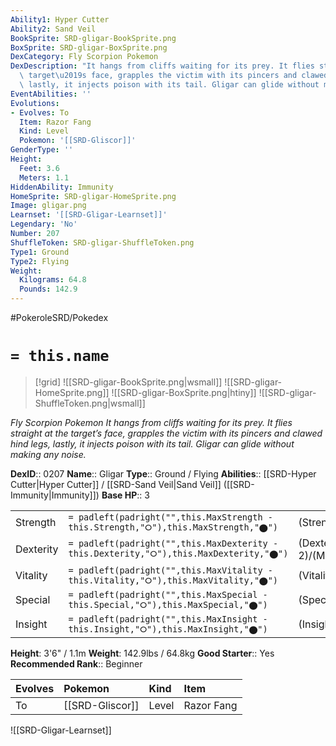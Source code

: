 ```yaml
---
Ability1: Hyper Cutter
Ability2: Sand Veil
BookSprite: SRD-gligar-BookSprite.png
BoxSprite: SRD-gligar-BoxSprite.png
DexCategory: Fly Scorpion Pokemon
DexDescription: "It hangs from cliffs waiting for its prey. It flies straight at the\
  \ target\u2019s face, grapples the victim with its pincers and clawed hind legs,\
  \ lastly, it injects poison with its tail. Gligar can glide without making any noise."
EventAbilities: ''
Evolutions:
- Evolves: To
  Item: Razor Fang
  Kind: Level
  Pokemon: '[[SRD-Gliscor]]'
GenderType: ''
Height:
  Feet: 3.6
  Meters: 1.1
HiddenAbility: Immunity
HomeSprite: SRD-gligar-HomeSprite.png
Image: gligar.png
Learnset: '[[SRD-Gligar-Learnset]]'
Legendary: 'No'
Number: 207
ShuffleToken: SRD-gligar-ShuffleToken.png
Type1: Ground
Type2: Flying
Weight:
  Kilograms: 64.8
  Pounds: 142.9
---
```


#PokeroleSRD/Pokedex

# `= this.name`

> [!grid]
> ![[SRD-gligar-BookSprite.png|wsmall]]
> ![[SRD-gligar-HomeSprite.png]]
> ![[SRD-gligar-BoxSprite.png|htiny]]
> ![[SRD-gligar-ShuffleToken.png|wsmall]]


*Fly Scorpion Pokemon*
*It hangs from cliffs waiting for its prey. It flies straight at the target’s face, grapples the victim with its pincers and clawed hind legs, lastly, it injects poison with its tail. Gligar can glide without making any noise.*

**DexID**:: 0207
**Name**:: Gligar
**Type**:: Ground / Flying
**Abilities**:: [[SRD-Hyper Cutter|Hyper Cutter]] / [[SRD-Sand Veil|Sand Veil]] ([[SRD-Immunity|Immunity]])
**Base HP**:: 3

|           |                                                                                        |                                          |
| --------- | -------------------------------------------------------------------------------------- | ---------------------------------------- |
| Strength  | `= padleft(padright("",this.MaxStrength - this.Strength,"⭘"),this.MaxStrength,"⬤")`    | (Strength::2)/(MaxStrength::5)   |
| Dexterity | `= padleft(padright("",this.MaxDexterity - this.Dexterity,"⭘"),this.MaxDexterity,"⬤")` | (Dexterity:: 2)/(MaxDexterity::5) |
| Vitality  | `= padleft(padright("",this.MaxVitality - this.Vitality,"⭘"),this.MaxVitality,"⬤")`    | (Vitality::3)/(MaxVitality::6)   |
| Special   | `= padleft(padright("",this.MaxSpecial - this.Special,"⭘"),this.MaxSpecial,"⬤")`       | (Special::1)/(MaxSpecial::3)     |
| Insight   | `= padleft(padright("",this.MaxInsight - this.Insight,"⭘"),this.MaxInsight,"⬤")`       | (Insight::2)/(MaxInsight::4)     |

**Height**: 3'6" / 1.1m
**Weight**: 142.9lbs / 64.8kg
**Good Starter**:: Yes
**Recommended Rank**:: Beginner

| Evolves   | Pokemon         | Kind   | Item       |
|:----------|:----------------|:-------|:-----------|
| To        | [[SRD-Gliscor]] | Level  | Razor Fang |

![[SRD-Gligar-Learnset]]